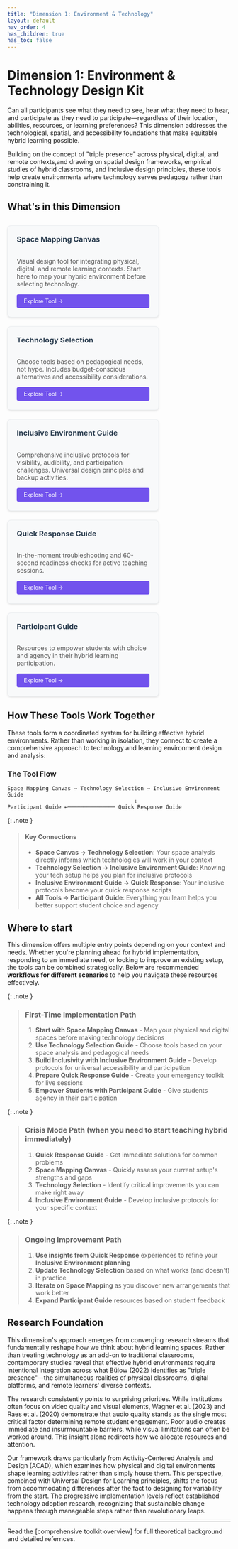 ```yaml
---
title: "Dimension 1: Environment & Technology"
layout: default
nav_order: 4
has_children: true
has_toc: false
---
```


# Dimension 1: Environment & Technology Design Kit

Can all participants see what they need to see, hear what they need to hear, and participate as they need to participate—regardless of their location, abilities, resources, or learning preferences?
This dimension addresses the technological, spatial, and accessibility foundations that make equitable hybrid learning possible.

Building on the concept of "triple presence" across physical, digital, and remote contexts,and drawing on spatial design frameworks, empirical studies of hybrid classrooms, and inclusive design principles, these tools help create environments where technology serves pedagogy rather than constraining it.

## What's in this Dimension

<div style="display: flex; flex-wrap: wrap; gap: 20px; margin: 30px 0;">

<div style="flex: 0 1 300px; max-width: 400px; background: #f8f9fa; border: 1px solid #e9ecef; border-radius: 8px; padding: 20px; box-shadow: 0 2px 4px rgba(0,0,0,0.1); display: flex; flex-direction: column;">
<h3 style="margin-top: 0; color: #2c3e50;"><i class="fas fa-map tool-icon"></i>Space Mapping Canvas</h3>
<p style="margin-bottom: auto; color: #555;">Visual design tool for integrating physical, digital, and remote learning contexts. Start here to map your hybrid environment before selecting technology.</p>
<a href="hybrid-learning-space-mapping-canvas" style="display: inline-block; background: #7253ed; color: white; padding: 8px 16px; text-decoration: none; border-radius: 4px; font-size: 0.9em; margin-top: 15px;">Explore Tool →</a>
</div>

<div style="flex: 0 1 300px; max-width: 400px; background: #f8f9fa; border: 1px solid #e9ecef; border-radius: 8px; padding: 20px; box-shadow: 0 2px 4px rgba(0,0,0,0.1); display: flex; flex-direction: column;">
<h3 style="margin-top: 0; color: #2c3e50;"><i class="fas fa-cogs tool-icon"></i>Technology Selection</h3>
<p style="margin-bottom: auto; color: #555;">Choose tools based on pedagogical needs, not hype. Includes budget-conscious alternatives and accessibility considerations.</p>
<a href="hybrid-learning-technology-selection" style="display: inline-block; background: #7253ed; color: white; padding: 8px 16px; text-decoration: none; border-radius: 4px; font-size: 0.9em; margin-top: 15px;">Explore Tool →</a>
</div>

<div style="flex: 0 1 300px; max-width: 400px; background: #f8f9fa; border: 1px solid #e9ecef; border-radius: 8px; padding: 20px; box-shadow: 0 2px 4px rgba(0,0,0,0.1); display: flex; flex-direction: column;">
<h3 style="margin-top: 0; color: #2c3e50;"><i class="fas fa-universal-access tool-icon"></i>Inclusive Environment Guide</h3>
<p style="margin-bottom: auto; color: #555;">Comprehensive inclusive protocols for visibility, audibility, and participation challenges. Universal design principles and backup activities.</p>
<a href="hybrid-learning-environment-inclusive-guide" style="display: inline-block; background: #7253ed; color: white; padding: 8px 16px; text-decoration: none; border-radius: 4px; font-size: 0.9em; margin-top: 15px;">Explore Tool →</a>
</div>

<div style="flex: 0 1 300px; max-width: 400px; background: #f8f9fa; border: 1px solid #e9ecef; border-radius: 8px; padding: 20px; box-shadow: 0 2px 4px rgba(0,0,0,0.1); display: flex; flex-direction: column;">
<h3 style="margin-top: 0; color: #2c3e50;"><i class="fas fa-bolt tool-icon"></i>Quick Response Guide</h3>
<p style="margin-bottom: auto; color: #555;">In-the-moment troubleshooting and 60-second readiness checks for active teaching sessions.</p>
<a href="hybrid-learning-environment-quick-response-guide" style="display: inline-block; background: #7253ed; color: white; padding: 8px 16px; text-decoration: none; border-radius: 4px; font-size: 0.9em; margin-top: 15px;">Explore Tool →</a>
</div>

<div style="flex: 0 1 300px; max-width: 400px; background: #f8f9fa; border: 1px solid #e9ecef; border-radius: 8px; padding: 20px; box-shadow: 0 2px 4px rgba(0,0,0,0.1); display: flex; flex-direction: column;">
<h3 style="margin-top: 0; color: #2c3e50;"><i class="fas fa-users tool-icon"></i>Participant Guide</h3>
<p style="margin-bottom: auto; color: #555;">Resources to empower students with choice and agency in their hybrid learning participation.</p>
<a href="hybrid-learning-environment-participant-guide" style="display: inline-block; background: #7253ed; color: white; padding: 8px 16px; text-decoration: none; border-radius: 4px; font-size: 0.9em; margin-top: 15px;">Explore Tool →</a>
</div>

</div>

## How These Tools Work Together

These tools form a coordinated system for building effective hybrid environments. Rather than working in isolation, they connect to create a comprehensive approach to technology and learning environment design and analysis:

### The Tool Flow

```
Space Mapping Canvas → Technology Selection → Inclusive Environment Guide
                                        ↓
Participant Guide ←─────────────── Quick Response Guide

```
{: .note }
>#### Key Connections
>- **Space Canvas → Technology Selection**: Your space analysis directly informs which technologies will work in your context
>- **Technology Selection → Inclusive Environment Guide**: Knowing your tech setup helps you plan for inclusive protocols
>- **Inclusive Environment Guide → Quick Response**: Your inclusive protocols become your quick response scripts
>- **All Tools → Participant Guide**: Everything you learn helps you better support student choice and agency

## Where to start

This dimension offers multiple entry points depending on your context and needs. Whether you're planning ahead for hybrid implementation, responding to an immediate need, or looking to improve an existing setup, the tools can be combined strategically. Below are recommended **workflows for different scenarios** to help you navigate these resources effectively.

{: .note }
>### **<i class="fas fa-bullseye"></i> First-Time Implementation Path**
>1. **Start with Space Mapping Canvas** - Map your physical and digital spaces before making technology decisions
>2. **Use Technology Selection Guide** - Choose tools based on your space analysis and pedagogical needs
>3. **Build Inclusivity with Inclusive Environment Guide** - Develop protocols for universal accessibility and participation
>4. **Prepare Quick Response Guide** - Create your emergency toolkit for live sessions
>5. **Empower Students with Participant Guide** - Give students agency in their participation

{: .note }
>### **<i class="fas fa-exclamation-triangle"></i> Crisis Mode Path** (when you need to start teaching hybrid immediately)
>1. **Quick Response Guide** - Get immediate solutions for common problems
>2. **Space Mapping Canvas** - Quickly assess your current setup's strengths and gaps
>3. **Technology Selection** - Identify critical improvements you can make right away
>4. **Inclusive Environment Guide** - Develop inclusive protocols for your specific context

{: .note }
>### **<i class="fas fa-sync-alt"></i> Ongoing Improvement Path**
>1. **Use insights from Quick Response** experiences to refine your **Inclusive Environment planning**
>2. **Update Technology Selection** based on what works (and doesn't) in practice
>3. **Iterate on Space Mapping** as you discover new arrangements that work better
>4. **Expand Participant Guide** resources based on student feedback


## Research Foundation

This dimension's approach emerges from converging research streams that fundamentally reshape how we think about hybrid learning spaces. Rather than treating technology as an add-on to traditional classrooms, contemporary studies reveal that effective hybrid environments require intentional integration across what Bülow (2022) identifies as "triple presence"—the simultaneous realities of physical classrooms, digital platforms, and remote learners' diverse contexts.

The research consistently points to surprising priorities. While institutions often focus on video quality and visual elements, Wagner et al. (2023) and Raes et al. (2020) demonstrate that audio quality stands as the single most critical factor determining remote student engagement. Poor audio creates immediate and insurmountable barriers, while visual limitations can often be worked around. This insight alone redirects how we allocate resources and attention.

Our framework draws particularly from Activity-Centered Analysis and Design (ACAD), which examines how physical and digital environments shape learning activities rather than simply house them. This perspective, combined with Universal Design for Learning principles, shifts the focus from accommodating differences after the fact to designing for variability from the start. The progressive implementation levels reflect established technology adoption research, recognizing that sustainable change happens through manageable steps rather than revolutionary leaps.

---

Read the [comprehensive toolkit overview] for full theoretical background and detailed refernces.